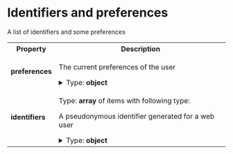 # Identifiers and preferences

A list of identifiers and some preferences

<table>

<tr>
    <th> Property </th>
    <th> Description </th>
</tr>

<tr>
<td>
<b>preferences</b>
</td>
<td>

The current preferences of the user

<details>
<summary>Type: <b>object</b></summary>

<table>

<tr>
    <th> Property </th>
    <th> Description </th>
</tr>

<tr>
<td>
<b>version</b>
</td>
<td>

A version number. To be detailed.

Type: **enum (of integer)**

Can only take **one of these values**:
* `0`
</td>
</tr>

<tr>
<td>
<b>data</b>
</td>
<td>

<details>
<summary>Type: <b>object</b></summary>

<table>

<tr>
    <th> Property </th>
    <th> Description </th>
</tr>

<tr>
<td>
<b>use_browsing_for_personalization</b>
</td>
<td>

`true` if the user accepted the usage of browsing history for ad personalization, `false` otherwise

Type: **boolean**

</td>
</tr>

</table>

</details>

</td>
</tr>

<tr>
<td>
<b>source</b>
</td>
<td>

Source of data representing what contracting party created and signed the data

<details>
<summary>Type: <b>object</b></summary>

<table>

<tr>
    <th> Property </th>
    <th> Description </th>
</tr>

<tr>
<td>
<b>timestamp</b>
</td>
<td>

Time when data was signed

Type: **integer**

**Example:** 

```json
1643297316
```

</td>
</tr>

<tr>
<td>
<b>domain</b>
</td>
<td>

The domain name of the entity that signed this data

Type: **string**

**Examples:** 

```json
"a-domain-name.com"
```

```json
"another.domain.co.uk"
```

</td>
</tr>

<tr>
<td>
<b>signature</b>
</td>
<td>

The base64 representation of a data signature

Type: **string**

**Example:** 

```json
"RYGHYsBUEwMgFgOJ9aUQl7ywl4xnqdmwWIgPbaIowbXbmZAFKLa7mcBJQuWh1wEskpu57SHn2mmCF6V5+cESgw=="
```

</td>
</tr>

</table>

</details>

</td>
</tr>

</table>

</details>

</td>
</tr>

<tr>
<td>
<b>identifiers</b>
</td>
<td>

Type: **array** of items with following type:

A pseudonymous identifier generated for a web user

<details>
<summary>Type: <b>object</b></summary>

<table>

<tr>
    <th> Property </th>
    <th> Description </th>
</tr>

<tr>
<td>
<b>version</b>
</td>
<td>

A version number. To be detailed.

Type: **enum (of integer)**

Can only take **one of these values**:
* `0`
</td>
</tr>

<tr>
<td>
<b>type</b>
</td>
<td>

The identifier type, identifier of type `paf_browser_id` is mandatory and is "pivot"

Type: **enum (of string)**

Can only take **one of these values**:
* `"paf_browser_id"`
</td>
</tr>

<tr>
<td>
<b>persisted</b>
</td>
<td>

If set to `false`, means the identifier has not yet been persisted as a cookie.<br>Otherwise, means this identifier is persisted as a PAF cookie<br>(default value = `true` meaning if the property is omitted the identifier *is* persisted)

Type: **boolean**

</td>
</tr>

<tr>
<td>
<b>value</b>
</td>
<td>

The identifier value

Type: **string**

**Example:** 

```json
"7435313e-caee-4889-8ad7-0acd0114ae3c"
```

</td>
</tr>

<tr>
<td>
<b>source</b>
</td>
<td>

Source of data representing what contracting party created and signed the data

<details>
<summary>Type: <b>object</b></summary>

<table>

<tr>
    <th> Property </th>
    <th> Description </th>
</tr>

<tr>
<td>
<b>timestamp</b>
</td>
<td>

Time when data was signed

Type: **integer**

**Example:** 

```json
1643297316
```

</td>
</tr>

<tr>
<td>
<b>domain</b>
</td>
<td>

The domain name of the entity that signed this data

Type: **string**

**Examples:** 

```json
"a-domain-name.com"
```

```json
"another.domain.co.uk"
```

</td>
</tr>

<tr>
<td>
<b>signature</b>
</td>
<td>

The base64 representation of a data signature

Type: **string**

**Example:** 

```json
"RYGHYsBUEwMgFgOJ9aUQl7ywl4xnqdmwWIgPbaIowbXbmZAFKLa7mcBJQuWh1wEskpu57SHn2mmCF6V5+cESgw=="
```

</td>
</tr>

</table>

</details>

</td>
</tr>

</table>

</details>

</td>
</tr>

</table>


